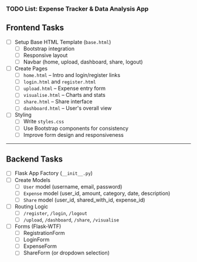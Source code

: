 ### TODO List: Expense Tracker & Data Analysis App

## Frontend Tasks

- [ ] Setup Base HTML Template (`base.html`)
  - [ ] Bootstrap integration
  - [ ] Responsive layout
  - [ ] Navbar (home, upload, dashboard, share, logout)

- [ ] Create Pages
  - [ ] `home.html` – Intro and login/register links
  - [ ] `login.html` and `register.html`
  - [ ] `upload.html` – Expense entry form
  - [ ] `visualise.html` – Charts and stats
  - [ ] `share.html` – Share interface
  - [ ] `dashboard.html` – User's overall view

- [ ] Styling
  - [ ] Write `styles.css`
  - [ ] Use Bootstrap components for consistency
  - [ ] Improve form design and responsiveness

---

## Backend Tasks

- [ ] Flask App Factory (`__init__.py`)
- [ ] Create Models
  - [ ] `User` model (username, email, password)
  - [ ] `Expense` model (user_id, amount, category, date, description)
  - [ ] `Share` model (user_id, shared_with_id, expense_id)

- [ ] Routing Logic
  - [ ] `/register`, `/login`, `/logout`
  - [ ] `/upload`, `/dashboard`, `/share`, `/visualise`

- [ ] Forms (Flask-WTF)
  - [ ] RegistrationForm
  - [ ] LoginForm
  - [ ] ExpenseForm
  - [ ] ShareForm (or dropdown selection)
